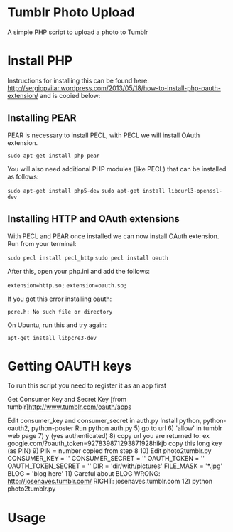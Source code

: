 Tumblr Photo Upload
===================
A simple PHP script to upload a photo to Tumblr

Install PHP
============
Instructions for installing this can be found here: http://sergiopvilar.wordpress.com/2013/05/18/how-to-install-php-oauth-extension/ and is copied below:

Installing PEAR
---------------

PEAR is necessary to install PECL, with PECL we will install OAuth extension.
	
`sudo apt-get install php-pear`

You will also need additional PHP modules (like PECL) that can be installed as follows:

`sudo apt-get install php5-dev`
`sudo apt-get install libcurl3-openssl-dev`

Installing HTTP and OAuth extensions
------------------------------------

With PECL and PEAR once installed we can now install OAuth extension. Run from your terminal:
	
`sudo pecl install pecl_http`
`sudo pecl install oauth`

After this, open your php.ini and add the follows:

`extension=http.so;`
`extension=oauth.so;`

If you got this error installing oauth:

`pcre.h: No such file or directory`

On Ubuntu, run this and try again:

`apt-get install libpcre3-dev`

Getting OAUTH keys
==================
To run this script you need to register it as an app first

Get Consumer Key and Secret Key [from tumblr]http://www.tumblr.com/oauth/apps

 Edit consumer_key and consumer_secret in auth.py
 Install python, python-oauth2, python-poster
 Run python auth.py
5) go to url
6) 'allow' in tumblr web page
7) y (yes authenticated)
8) copy url you are returned to: ex google.com/?oauth_token=927839871293871928hikjb copy this long key (as PIN)
9) PIN = number copied from step 8
10) Edit photo2tumblr.py
CONSUMER_KEY = ''
CONSUMER_SECRET = ''
OAUTH_TOKEN = ''
OAUTH_TOKEN_SECRET = ''
DIR = 'dir/with/pictures'
FILE_MASK = '*.jpg'
BLOG = 'blog here'
11) Careful about BLOG
WRONG: http://josenaves.tumblr.com/
RIGHT: josenaves.tumblr.com
12) python photo2tumblr.py

Usage
=====

